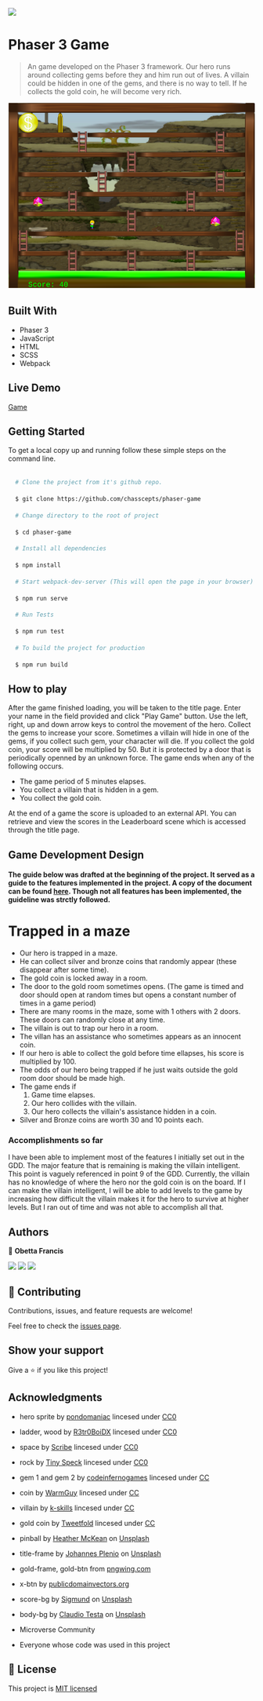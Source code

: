 ![](https://img.shields.io/badge/Microverse-blueviolet)

# Phaser 3 Game

> An game developed on the Phaser 3 framework. Our hero runs around collecting gems before they and him run out of lives. A villain could be hidden in one of the gems, and there is no way to tell. If he collects the gold coin, he will become very rich.

![screenshot](./screenshot.png)

## Built With

- Phaser 3
- JavaScript
- HTML
- SCSS
- Webpack

## Live Demo

[Game](https://friendly-varahamihira-bd76c2.netlify.app/)

## Getting Started

To get a local copy up and running follow these simple steps on the command line.

```bash

  # Clone the project from it's github repo.

  $ git clone https://github.com/chasscepts/phaser-game

  # Change directory to the root of project

  $ cd phaser-game

  # Install all dependencies

  $ npm install

  # Start webpack-dev-server (This will open the page in your browser)

  $ npm run serve

  # Run Tests

  $ npm run test

  # To build the project for production

  $ npm run build

```

## How to play

After the game finished loading, you will be taken to the title page. Enter your name in the field provided and click "Play Game" button.
Use the left, right, up and down arrow keys to control the movement of the hero. Collect the gems to increase your score. Sometimes a villain will hide in one of the gems, if you collect such gem, your character will die. If you collect the gold coin, your score will be multiplied by 50. But it is protected by a door that is periodically openned by an unknown force. The game ends when any of the following occurs.

- The game period of 5 minutes elapses.
- You collect a villain that is hidden in a gem.
- You collect the gold coin.

At the end of a game the score is uploaded to an external API. You can retrieve and view the scores in the Leaderboard scene which is accessed through the title page.

## Game Development Design

#### The guide below was drafted at the beginning of the project. It served as a guide to the features implemented in the project. A copy of the document can be found [here](./GDD.md). Though not all features has been implemented, the guideline was strctly followed.

# Trapped in a maze

- Our hero is trapped in a maze.
- He can collect silver and bronze coins that randomly appear (these disappear after some time).
- The gold coin is locked away in a room.
- The door to the gold room sometimes opens. (The game is timed and door should open at random times but opens a constant number of times in a game period)
- There are many rooms in the maze, some with 1 others with 2 doors. These doors can randomly close at any time.
- The villain is out to trap our hero in a room.
- The villan has an assistance who sometimes appears as an innocent coin.
- If our hero is able to collect the gold before time ellapses, his score is multiplied by 100.
- The odds of our hero being trapped if he just waits outside the gold room door should be made high.
- The game ends if
  1. Game time elapses.
  2. Our hero collides with the villain.
  3. Our hero collects the villain's assistance hidden in a coin.
- Silver and Bronze coins are worth 30 and 10 points each.

### Accomplishments so far

I have been able to implement most of the features I initially set out in the GDD. The major feature that is remaining is making the villain intelligent. This point is vaguely referenced in point 9 of the GDD. Currently, the villain has no knowledge of where the hero nor the gold coin is on the board. If I can make the villain intelligent, I will be able to add levels to the game by increasing how difficult the villain makes it for the hero to survive at higher levels.
But I ran out of time and was not able to accomplish all that.

## Authors

👤 **Obetta Francis**

[![](https://img.shields.io/badge/GitHub-100000?style=for-the-badge&logo=github&logoColor=white)](https://github.com/chasscepts) [![](https://img.shields.io/badge/Twitter-1DA1F2?style=for-the-badge&logo=twitter&logoColor=white)](https://twitter.com/chasscepts) [![](https://img.shields.io/badge/LinkedIn-0077B5?style=for-the-badge&logo=linkedin&logoColor=white)](https://www.linkedin.com/in/chasscepts/)

## 🤝 Contributing

Contributions, issues, and feature requests are welcome!

Feel free to check the [issues page](https://github.com/chasscepts/phaser-game/issues).

## Show your support

Give a ⭐️ if you like this project!

## Acknowledgments

- hero sprite by [pondomaniac](https://opengameart.org/users/pondomaniac) lincesed under [CC0](https://creativecommons.org/publicdomain/zero/1.0/)

- ladder, wood by [R3tr0BoiDX](https://opengameart.org/users/r3tr0boidx) lincesed under [CC0](https://creativecommons.org/publicdomain/zero/1.0/)

- space by [Scribe](https://opengameart.org/users/r3tr0boidx) lincesed under [CC0](https://creativecommons.org/publicdomain/zero/1.0/)

- rock by [Tiny Speck](http://glitchthegame.com/) lincesed under [CC0](https://creativecommons.org/publicdomain/zero/1.0/)

- gem 1 and gem 2 by [codeinfernogames](https://opengameart.org/users/scribe) lincesed under [CC](https://creativecommons.org/licenses/by/3.0/)

- coin by [WarmGuy](https://opengameart.org/users/warmguy) lincesed under [CC](https://creativecommons.org/licenses/by/3.0/)

- villain by [k-skills](https://opengameart.org/users/k-skills) lincesed under [CC](https://creativecommons.org/licenses/by/3.0/)

- gold coin by [Tweetfold](https://opengameart.org/users/tweetfold) lincesed under [CC](https://creativecommons.org/licenses/by/3.0/)

- pinball by [Heather McKean](https://unsplash.com/@hjmckean?utm_source=unsplash&utm_medium=referral&utm_content=creditCopyText) on [Unsplash](https://unsplash.com/s/photos/3d-game?utm_source=unsplash&utm_medium=referral&utm_content=creditCopyText)

- title-frame by [Johannes Plenio](https://unsplash.com/@jplenio?utm_source=unsplash&utm_medium=referral&utm_content=creditCopyText) on [Unsplash](https://unsplash.com/s/photos/frames?utm_source=unsplash&utm_medium=referral&utm_content=creditCopyText)

- gold-frame, gold-btn from [pngwing.com](https://www.pngwing.com/en/free-png-bmijr/download)

- x-btn by [publicdomainvectors.org](https://publicdomainvectors.org/en/free-clipart/Dark-red-button-in-gray-frame/25778.html)

- score-bg by [Sigmund](https://unsplash.com/@sigmund?utm_source=unsplash&utm_medium=referral&utm_content=creditCopyText) on [Unsplash](https://unsplash.com/?utm_source=unsplash&utm_medium=referral&utm_content=creditCopyText)

- body-bg by [Claudio Testa](https://unsplash.com/@claudiotesta?utm_source=unsplash&utm_medium=referral&utm_content=creditCopyText) on [Unsplash](https://unsplash.com/s/photos/forest-background?utm_source=unsplash&utm_medium=referral&utm_content=creditCopyText)

- Microverse Community
- Everyone whose code was used in this project

## 📝 License

This project is [MIT licensed](./LICENSE)
